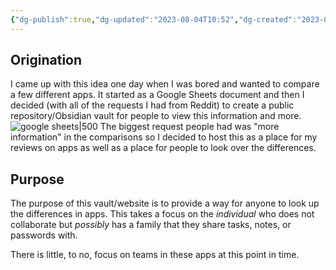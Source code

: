 ```yaml
---
{"dg-publish":true,"dg-updated":"2023-08-04T10:52","dg-created":"2023-08-04T10:24","dg-path":"About.md","title":"About App Seeker","dg-permalink":"about","permalink":"/about/","dgPassFrontmatter":true,"created":"2023-08-04T10:24","updated":"2023-08-04T10:52"}
---
```


## Origination
I came up with this idea one day when I was bored and wanted to compare a few different apps. It started as a Google Sheets document and then I decided (with all of the requests I had from Reddit) to create a public repository/Obsidian vault for people to view this information and more.
![google sheets|500](/img/user/Tools/images/google-sheets-og.png)
The biggest request people had was "more information" in the comparisons so I decided to host this as a place for my reviews on apps as well as a place for people to look over the differences.
## Purpose
The purpose of this vault/website is to provide a way for anyone to look up the differences in apps. This takes a focus on the *individual* who does not collaborate but *possibly* has a family that they share tasks, notes, or passwords with.

There is little, to no, focus on teams in these apps at this point in time.